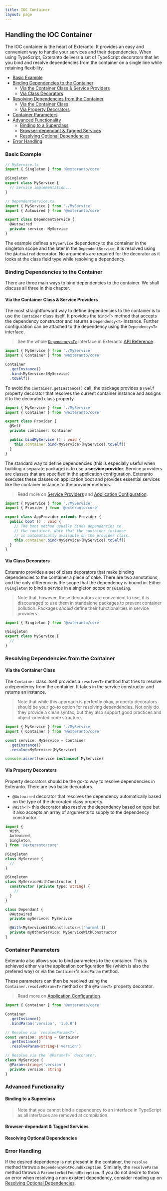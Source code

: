 ```yaml
---
title: IOC Container
layout: page
---
```


## Handling the IOC Container <!-- omit in toc -->

The IOC container is the heart of Exteranto. It provides an easy and convenient
way to handle your services and their dependencies. When using TypeScript,
Exteranto delivers a set of TypeScript decorators that let you bind and resolve
dependencies from the container on a single line while retaining flexibility.

- [Basic Example](#basic-example)
- [Binding Dependencies to the Container](#binding-dependencies-to-the-container)
  - [Via the Container Class & Service Providers](#via-the-container-class--service-providers)
  - [Via Class Decorators](#via-class-decorators)
- [Resolving Dependencies from the Container](#resolving-dependencies-from-the-container)
  - [Via the Container Class](#via-the-container-class)
  - [Via Property Decorators](#via-property-decorators)
- [Container Parameters](#container-parameters)
- [Advanced Functionality](#advanced-functionality)
  - [Binding to a Superclass](#binding-to-a-superclass)
  - [Browser-dependant & Tagged Services](#browser-dependant--tagged-services)
  - [Resolving Optional Dependencies](#resolving-optional-dependencies)
- [Error Handling](#error-handling)

### Basic Example

```typescript
// MyService.ts
import { Singleton } from '@exteranto/core'

@Singleton
export class MyService {
  // Service implementation...
}
```

```typescript
// DependentService.ts
import { MyService } from './MyService'
import { Autowired } from '@exteranto/core'

export class DependentService {
  @Autowired
  private service: MyService
}
```

The example defines a `MyService` dependency to the container in the singleton
scope and the later in the `DependentService`, it is resolved using the
`@Autowired` decorator. No arguments are required for the decorator as it looks
at the class field type while resolving a dependency.

### Binding Dependencies to the Container

There are three main ways to bind dependencies to the container. We shall
discuss all three in this chapter.

#### Via the Container Class & Service Providers

The most straightforward way to define dependencies to the container is to use
the `Container` class itself. It provides the `bind<T>` method that accepts the
dependency constructor and returns a `Dependency<T>` instance. Further
configuration can be attached to the dependency using the `Dependency<T>`
interface.

> See the whole [`Dependency<T>`][Dependency] interface in Exteranto
> [API Reference][api-reference].

```typescript
import { MyService } from './MyService'
import { Container } from '@exteranto/core'

Container
  .getInstance()
  .bind<MyService>(MyService)
  .toSelf()
```

To avoid the `Container.getInstance()` call, the package provides a `@Self`
property decorator that resolves the current container instance and assigns it
to the decorated class property.

```typescript
import { MyService } from './MyService'
import { Container } from '@exteranto/core'

export class Provider {
  @Self
  private container: Container

  public bindMyService () : void {
    this.container.bind<MyService>(MyService).toSelf()
  }
}
```

The standard way to define dependencies (this is especially useful when
building a separate package) is to use a **service provider**. Service providers
are classes that are specified in the application configuration. Exteranto
executes these classes on application boot and provides essential services like
the container instance to the provider methods.

> Read more on [Service Providers][service-providers] and
> [Application Configuration][app-configuration].

```typescript
import { MyService } from './MyService'
import { Provider } from '@exteranto/core'

export class AppProvider extends Provider {
  public boot () : void {
    // The boot method usually binds dependencies to
    // the container. Note that the container instance
    // is automatically available on the provider class.
    this.container.bind<MyService>(MyService).toSelf()
  }
}
```

#### Via Class Decorators

Exteranto provides a set of class decorators that make binding dependencies to
the container a piece of cake. There are two annotations, and the only
difference is the scope that the dependency is bound in. Either `@Singleton` to
bind a service in a singleton scope or `@Binding`.

> Note that, however, these decorators are convenient to use, it is discouraged
> to use them in standalone packages to prevent container pollution. Packages
> _should_ define their functionalities in service providers.

```typescript
import { Singleton } from '@exteranto/core'

@Singleton
export class MyService {
  //
}
```

### Resolving Dependencies from the Container

#### Via the Container Class

The `Container` class itself provides a `resolve<T>` method that tries to
resolve a dependency from the container. It takes in the service constructor and
returns an instance.

> Note that while this approach is perfectly okay, property decorators should be
> your go-to option for resolving dependencies. Not only do they provide a clean
> syntax, but they also support good practices and object-oriented code
> structure.

```typescript
import { MyService } from './MyService'
import { Container } from '@exteranto/core'

const service: MyService = Container
  .getInstance()
  .resolve<MyService>(MyService)

console.assert(service instanceof MyService)
```

#### Via Property Decorators

Property decorators should be the go-to way to resolve dependencies in
Exteranto. There are two basic decorators.

- `@Autowired` decorator that resolves the dependency automatically based on the
  type of the decorated class property.
- `@With<T>` this decorator also resolve the dependency based on type but it
  also accepts an array of arguments to supply to the dependency constructor.

```typescript
import {
  With,
  Autowired,
  Singleton,
} from '@exteranto/core'

@Singleton
class MyService {
  //
}

@Singleton
class MyServiceWithConstructor {
  constructor (private type: string) {
    //
  }
}

class Dependant {
  @Autowired
  private mySerivce: MySerivce

  @With<MyServiceWithConstructor>(['normal'])
  private myOtherService: MyServiceWithConstructor
}
```

### Container Parameters

Exteranto also allows you to bind parameters to the container. This is achieved
either via the application configuration file (which is also the prefered way)
or via the `Container`'s `bindParam` method.

These parameters can then be resolved using the `Container.resolveParam<T>`
method or the `@Param<T>` property decorator.

> Read more on [Application Configuration][app-configuration].

```typescript
import { Container } from '@exteranto/core'

Container
  .getInstance()
  .bindParam('version', '1.0.0')

// Resolve via `resolveParam<T>`.
const version: string = Container
  .getInstance()
  .resolveParam<string>('version')

// Resolve via the `@Param<T>` decorator.
class MyService {
  @Param<string>('version')
  private version: string
}
```

### Advanced Functionality

#### Binding to a Superclass

> Note that you cannot bind a dependency to an interface in TypeScript as
> all interfaces are removed at compilation.

#### Browser-dependant & Tagged Services

#### Resolving Optional Dependencies

### Error Handling

If the desired dependency is not present in the container, the `resolve` method
throws a `DependencyNotFoundException`. Similarly, the `resolveParam` method
throws a `ParameterNotFoundException`. If you do not desire to throw an error
when resolving a non-existent dependency, consider reading up on
[Resolving Optional Dependencies](#resolving-optional-dependencies).

<!-- References -->
[Dependency]: TODO

[app-configuration]: TODO
[service-providers]: TODO
[api-reference]: TODO
